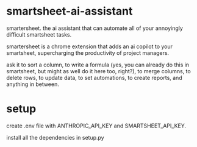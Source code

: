 # smartsheet-ai-assistant

smartersheet. the ai assistant that can automate all of your annoyingly difficult smartsheet tasks. 

smartersheet is a chrome extension that adds an ai copilot to your smartsheet, supercharging the productivity
of project managers.

ask it to sort a column, to write a formula (yes, you can already do this in smartsheet, but might as well do it here too, right?),
to merge columns, to delete rows, to update data, to set automations, to create reports, and anything in between.

# setup

create .env file with ANTHROPIC_API_KEY and SMARTSHEET_API_KEY.

install all the dependencies in setup.py

